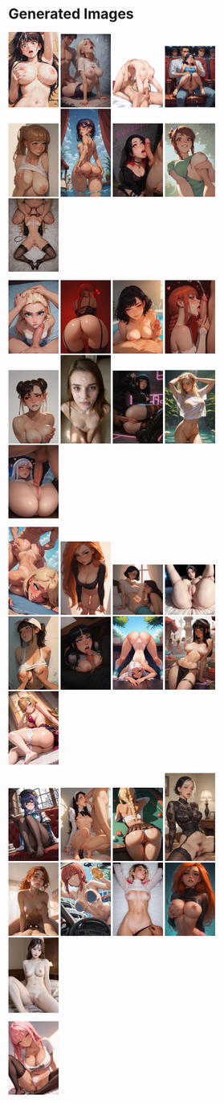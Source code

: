 # Generated Images



<img src="2025_09_10_01_thumb.webp" width="100"/> <img src="2025_09_10_02_thumb.webp" width="100"/> <img src="2025_09_10_03_thumb.webp" width="100"/> <img src="2025_09_10_04_thumb.webp" width="100"/> <img src="2025_09_10_05_thumb.webp" width="100"/> <img src="2025_09_10_06_thumb.webp" width="100"/> <img src="2025_09_10_07_thumb.webp" width="100"/> <img src="2025_09_10_08_thumb.webp" width="100"/> <img src="2025_09_10_09_thumb.webp" width="100"/>

<img src="2025_09_10_10_thumb.webp" width="100"/> <img src="2025_09_10_11_thumb.webp" width="100"/> <img src="2025_09_10_12_thumb.webp" width="100"/> <img src="2025_09_10_13_thumb.webp" width="100"/> <img src="2025_09_10_14_thumb.webp" width="100"/> <img src="2025_09_10_15_thumb.webp" width="100"/> <img src="2025_09_10_16_thumb.webp" width="100"/> <img src="2025_09_10_17_thumb.webp" width="100"/> <img src="2025_09_10_18_thumb.webp" width="100"/>

<img src="2025_09_10_19_thumb.webp" width="100"/> <img src="2025_09_10_20_thumb.webp" width="100"/> <img src="2025_09_10_21_thumb.webp" width="100"/> <img src="2025_09_10_22_thumb.webp" width="100"/> <img src="2025_09_10_23_thumb.webp" width="100"/> <img src="2025_09_10_24_thumb.webp" width="100"/> <img src="2025_09_10_25_thumb.webp" width="100"/> <img src="2025_09_10_26_thumb.webp" width="100"/> <img src="2025_09_10_27_thumb.webp" width="100"/>

<img src="2025_09_10_28_thumb.webp" width="100"/> <img src="2025_09_10_29_thumb.webp" width="100"/> <img src="2025_09_10_30_thumb.webp" width="100"/> <img src="2025_09_10_31_thumb.webp" width="100"/> <img src="2025_09_10_32_thumb.webp" width="100"/> <img src="2025_09_10_33_thumb.webp" width="100"/> <img src="2025_09_10_34_thumb.webp" width="100"/> <img src="2025_09_10_35_thumb.webp" width="100"/> <img src="2025_09_10_36_thumb.webp" width="100"/>

<img src="2025_09_10_37_thumb.webp" width="100"/>
